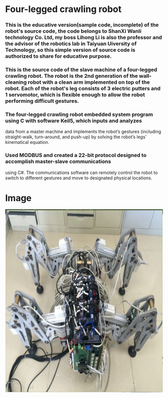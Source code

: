 # Four-legged crawling robot

### This is the educative version(sample code, incomplete) of the robot's source code, the code belongs to ShanXi Wanli technology Co. Ltd, my boss Lihong Li is also the professor and the advisor of the robotics lab in Taiyuan Uiversity of Technology, so this simple version of source code is authorized to share for educative purpose.

### This is the source code of the slave machine of a four-legged crawling robot. The robot is the 2nd generation of the wall-cleaning robot with a clean arm implemented on top of the robot. Each of the robot's leg consists of 3 electric putters and 1 servomotor, which is flexible enough to allow the robot performing difficult gestures.

### The four-legged crawling robot embedded system program using C with software Keil5, which inputs and analyzes
data from a master machine and implements the robot’s gestures (including straight-walk, turn-around,
and push-up) by solving the robot’s legs’ kinematical equation.

### Used MODBUS and created a 22-bit protocol designed to accomplish master-slave communications
using C#. The communications software can remotely control the robot to switch to different gestures
and move to designated physical locations.

# Image
![image](https://github.com/guojutaoo/Robotics/blob/master/STM32_Project/Image/robot.jpg)
